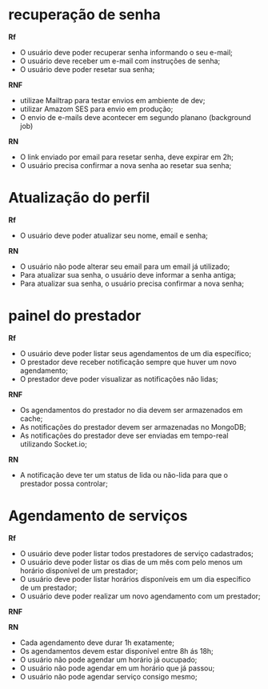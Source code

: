 # recuperação de senha

**Rf**
- O usuário deve poder recuperar senha informando o seu e-mail;
- O usuário deve receber um e-mail com instruções de senha;
- O usuário deve poder resetar sua senha;

**RNF**

- utilizae Mailtrap para testar envios em ambiente de dev;
- utilizar Amazom SES para envio em produção;
- O envio de e-mails deve acontecer em segundo planano (background job)

**RN**

- O link enviado por email para resetar senha, deve expirar em 2h;
- O usuário precisa confirmar a nova senha ao resetar sua senha;

# Atualização do perfil

**Rf**

- O usuário deve poder atualizar seu nome, email e senha;

**RN**

- O usuário não pode alterar seu email para um email já utilizado;
- Para atualizar sua senha, o usuário deve informar a senha antiga;
- Para atualizar sua senha, o usuário precisa confirmar a nova senha;


# painel do prestador

**Rf**

- O usuário deve poder listar seus agendamentos de um dia específico;
- O prestador deve receber notificação sempre que huver um novo agendamento;
- O prestador deve poder visualizar as notificações não lidas;

**RNF**

- Os agendamentos do prestador no dia devem ser armazenados em cache;
- As notificações do prestador devem ser armazenadas no MongoDB;
- As notificações do prestador deve ser enviadas em tempo-real utilizando Socket.io;

**RN**

- A notificação deve ter um status de lida ou não-lida para que o prestador possa controlar;

# Agendamento de serviços

**Rf**

- O usuário deve poder listar todos prestadores de serviço cadastrados;
- O usuário deve poder listar os dias de um mês com pelo menos um horário disponível de um prestador;
- O usuário deve poder listar horários disponíveis em um dia específico de um prestador;
- O usuário deve poder realizar um novo agendamento com um prestador;


**RNF**

**RN**

- Cada agendamento deve durar 1h exatamente;
- Os agendamentos devem estar disponível entre 8h ás 18h;
- O usuário não pode agendar um horário já oucupado;
- O usuário não pode agendar em um horário que já passou;
- O usuário não pode agendar serviço consigo mesmo;


